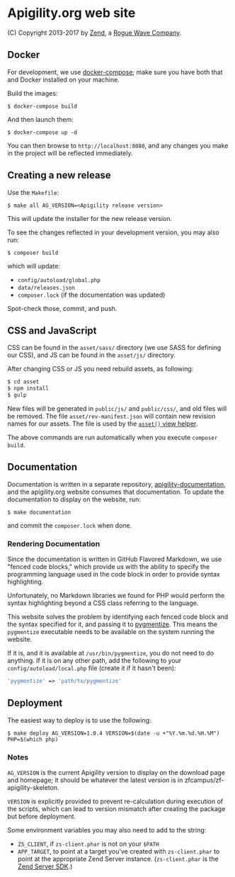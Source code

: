 # Apigility.org web site

(C) Copyright 2013-2017 by [Zend](https://www.zend.com/), a [Rogue Wave Company](http://www.roguewave.com/).

## Docker

For development, we use [docker-compose](https://docs.docker.com/compose/);
make sure you have both that and Docker installed on your machine.

Build the images:

```console
$ docker-compose build
```

And then launch them:

```console
$ docker-compose up -d
```

You can then browse to `http://localhost:8080`, and any changes you make in the
project will be reflected immediately.

## Creating a new release

Use the `Makefile`:

```console
$ make all AG_VERSION=<Apigility release version>
```

This will update the installer for the new release version.

To see the changes reflected in your development version, you may also run:

```console
$ composer build
```

which will update:

- `config/autoload/global.php`
- `data/releases.json`
- `composer.lock` (if the documentation was updated)

Spot-check those, commit, and push.

## CSS and JavaScript

CSS can be found in the `asset/sass/` directory (we use SASS for defining our CSS),
and JS can be found in the `asset/js/` directory.

After changing CSS or JS you need rebuild assets, as following:

```bash
$ cd asset
$ npm install
$ gulp
```

New files will be generated in `public/js/` and `public/css/`, and old files will
be removed. The file `asset/rev-manifest.json` will contain new revision names for
our assets. The file is used by the [`asset()` view helper](https://docs.zendframework.com/zend-view/helpers/asset/).

The above commands are run automatically when you execute `composer build`.

## Documentation

Documentation is written in a separate repository,
[apigility-documentation](https://github.com/zfcampus/apigility-documentation),
and the apigility.org website consumes that documentation. To update the
documentation to display on the website, run:

```console
$ make documentation
```

and commit the `composer.lock` when done.

### Rendering Documentation

Since the documentation is written in GitHub Flavored Markdown, we use "fenced
code blocks," which provide us with the ability to specify the programming
language used in the code block in order to provide syntax highlighting.

Unfortunately, no Markdown libraries we found for PHP would perform the syntax
highlighting beyond a CSS class referring to the language.

This website solves the problem by identifying each fenced code block and the
syntax specified for it, and passing it to [pygmentize](http://pygments.org/).
This means the `pygmentize` executable needs to be available on the system
running the website.

If it is, and it is available at `/usr/bin/pygmentize`, you do not need to do
anything. If it is on any other path, add the following to your
`config/autoload/local.php` file (create it if it hasn't been):

```php
'pygmentize' => 'path/to/pygmentize'
```

## Deployment

The easiest way to deploy is to use the following:

```console
$ make deploy AG_VERSION=1.0.4 VERSION=$(date -u +"%Y.%m.%d.%H.%M") PHP=$(which php)
```

### Notes

`AG_VERSION` is the current Apigility version to display on the download page
and homepage; it should be whatever the latest version is in
zfcampus/zf-apigility-skeleton.

`VERSION` is explicitly provided to prevent re-calculation during execution of
the scripts, which can lead to version mismatch after creating the package but
before deployment.

Some environment variables you may also need to add to the string:

- `ZS_CLIENT`, if `zs-client.phar` is not on your `$PATH`
- `APP_TARGET`, to point at a target you've created with `zs-client.phar` to
  point at the appropriate Zend Server instance. (`zs-client.phar` is the
  [Zend Server SDK](https://github.com/zend-patterns/ZendServerSDK).)
